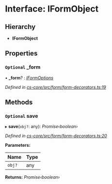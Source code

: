 # Interface: IFormObject

## Hierarchy

* **IFormObject**

## Properties

### `Optional` _form

• **_form**? : *[IFormOptions](_cs_core_src_form_form_decorators_.iformoptions.md)*

*Defined in [cs-core/src/form/form-decorators.ts:19](https://github.com/TNOCS/csnext/blob/dad76c19/packages/cs-core/src/form/form-decorators.ts#L19)*

## Methods

### `Optional` save

▸ **save**(`obj?`: any): *Promise‹boolean›*

*Defined in [cs-core/src/form/form-decorators.ts:20](https://github.com/TNOCS/csnext/blob/dad76c19/packages/cs-core/src/form/form-decorators.ts#L20)*

**Parameters:**

Name | Type |
------ | ------ |
`obj?` | any |

**Returns:** *Promise‹boolean›*
